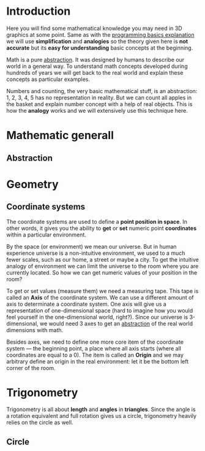 # Introduction
Here you will find some mathematical knowledge you may need in 3D graphics at some point. Same as with the [programming basics explanation](programming-basics) we will use **simplification** and **analogies** so the theory given here is **not accurate** but its **easy for understanding** basic concepts at the beginning.

Math is a pure [abstraction](#abstraction). It was designed by humans to describe our world in a general way. To understand math concepts developed during hundreds of years we will get back to the real world and explain these concepts as particular examples. 

Numbers and counting, the very basic mathematical stuff, is an abstraction: 1, 2, 3, 4, 5 has no representation in reality. But we can count all apples in the basket and explain number concept with a help of real objects. This is how the **analogy** works and we will extensively use this technique here.

# Mathematic generall
## Abstraction

# Geometry
## Coordinate systems
The coordinate systems are used to define a **point position in space**. In other words, it gives you the ability to **get** or **set** numeric point **coordinates** within a particular environment. 

By the space (or environment) we mean our universe. But in human experience universe is a non-intuitive environment, we used to a much fewer scales, such as our home, a street or maybe a city. To get the intuitive analogy of environment we can limit the universe to the room where you are currently located. So how we can get numeric values of your position in the room?

To get or set values (measure them) we need a measuring tape. This tape is called an **Axis** of the coordinate system. We can use a different amount of axis to determinate a coordinate system. One axis will give us a representation of one-dimensional space (hard to imagine how you would feel yourself in the one-dimensional world, right?). Since our universe is 3-dimensional, we would need 3 axes to get an [abstraction](#abstraction) of the real world dimensions with math.

Besides axes, we need to define one more core item of the coordinate system — the beginning point, a place where all axis starts (where all coordinates are equal to a 0). The item is called an **Origin** and we may arbitrary define an origin in the real environment: let it be the bottom left corner of the room.

# Trigonometry
Trigonometry is all about **length** and **angles** in **triangles**. Since the angle is a rotation equivalent and full rotation gives us a circle, trigonometry heavily relies on the circle as well.

## Circle


